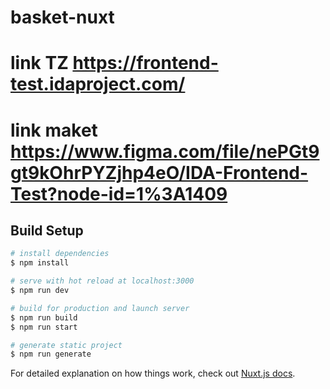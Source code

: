 # basket-nuxt

# link TZ https://frontend-test.idaproject.com/

# link maket https://www.figma.com/file/nePGt9gt9kOhrPYZjhp4eO/IDA-Frontend-Test?node-id=1%3A1409

## Build Setup

```bash
# install dependencies
$ npm install

# serve with hot reload at localhost:3000
$ npm run dev

# build for production and launch server
$ npm run build
$ npm run start

# generate static project
$ npm run generate
```

For detailed explanation on how things work, check out [Nuxt.js docs](https://nuxtjs.org).
